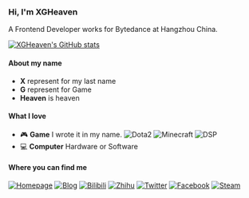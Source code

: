 ### Hi, I'm XGHeaven

A Frontend Developer works for Bytedance at Hangzhou China.

[![XGHeaven's GitHub stats](https://github-readme-stats.vercel.app/api?username=xgheaven)](https://github.com/anuraghazra/github-readme-stats)

#### About my name

- **X** represent for my last name
- **G** represent for Game
- **Heaven** is heaven

#### What I love

- 🎮 **Game** I wrote it in my name.
  ![Dota2](https://img.shields.io/badge/-Dota2-blue?style=flat-square)
  ![Minecraft](https://img.shields.io/badge/-Minecraft-blue?style=flat-square)
  ![DSP](https://img.shields.io/badge/-DSP-blue?style=flat-square)
- 💻 **Computer** Hardware or Software

#### Where you can find me

[![Homepage](https://img.shields.io/badge/-Homepage-339911?style=flat-square)](https://www.xgheaven.com)
[![Blog](https://img.shields.io/badge/-Blog-229911?style=flat-square)](https://blog.xgheaven.com)
[![Bilibili](https://img.shields.io/badge/Bilibili-@XGHeaven-00A1D6?style=flat-square&logo=bilibili)](https://space.bilibili.com/32059373)
[![Zhihu](https://img.shields.io/badge/Zhihu-@XGHeaven-0084FF?style=flat-square&logo=zhihu)](https://zhihu.com/people/XGHeaven)
[![Twitter](https://img.shields.io/badge/Twitter-@XGHeaven-1DA1F2?style=flat-square&logo=twitter)](https://twitter.com/XGHeaven)
[![Facebook](https://img.shields.io/badge/Facebook-@XGHeaven-1877F2?style=flat-square&logo=facebook)](https://www.facebook.com/profile.php?id=100009593685776)
[![Steam](https://img.shields.io/badge/Facebook-@XGHeaven-000000?style=flat-square&logo=facebook)](https://steamcommunity.com/id/xgheaven/)
